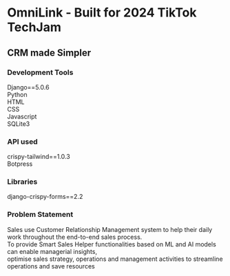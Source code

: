 <h1>OmniLink - Built for 2024 TikTok TechJam </h1>
<h2>CRM made Simpler</h2>
<h3>Development Tools</h3>
<p>
  Django==5.0.6 <br>
  Python <br>
  HTML <br>
  CSS <br>
  Javascript <br>
  SQLite3
</p>
<h3>API used</h3>
<p>
  crispy-tailwind==1.0.3 <br>
  Botpress
</p>
<h3>Libraries</h3>
<p>
  django-crispy-forms==2.2
</p>
<h3>Problem Statement</h3>
<p>
  Sales use Customer Relationship Management system to help their daily work throughout the end-to-end sales process. <br>
  To provide Smart Sales Helper functionalities based on ML and AI models can enable managerial insights, <br>
  optimise sales strategy, operations and management activities to streamline operations and save resources <br>
</p>

